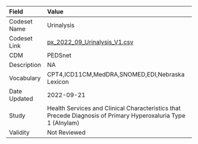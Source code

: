 |Field        |Value                                                                                                         |
|:------------|:-------------------------------------------------------------------------------------------------------------|
|Codeset Name |Urinalysis                                                                                                    |
|Codeset Link |[px_2022_09_Urinalysis_V1.csv](https://github.com/PEDSnet/Variable-Dictionary/blob/main/procedures/px_2022_09_Urinalysis_V1.csv)|
|CDM          |PEDSnet                                                                                                       |
|Description  |NA                                                                                                            |
|Vocabulary   |CPT4,ICD11CM,MedDRA,SNOMED,EDI,Nebraska Lexicon                                                               |
|Date Updated |2022-09-21                                                                                                    |
|Study        |Health Services and Clinical Characteristics that Precede Diagnosis of Primary Hyperoxaluria Type 1 (Alnylam) |
|Validity     |Not Reviewed                                                                                                  |
